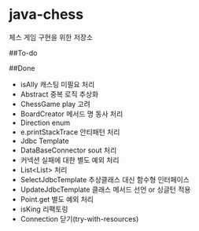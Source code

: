 # java-chess
체스 게임 구현을 위한 저장소

##To-do

##Done
 - isAlly 캐스팅 미필요 처리
 - Abstract 중복 로직 추상화
 - ChessGame play 고려
 - BoardCreator 메서드 명 동사 처리
 - Direction enum
 - e.printStackTrace 안티패턴 처리
 - Jdbc Template
 - DataBaseConnector sout 처리
 - 커넥션 실패에 대한 별도 예외 처리
 - List<List<String>> 처리
 - SelectJdbcTemplate 추상클래스 대신 함수형 인터페이스
 - UpdateJdbcTemplate 클래스 메서드 선언 or 싱글턴 적용
 - Point.get 별도 예외 처리
 - isKing 리팩토링
 - Connection 닫기(try-with-resources)